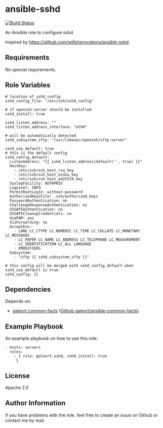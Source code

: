 ansible-sshd
============

[![Build Status](https://travis-ci.org/galexrt/ansible-sshd.svg?branch=master)](https://travis-ci.org/galexrt/ansible-sshd)

An Ansible role to configure sshd.

Inspired by https://github.com/willshersystems/ansible-sshd.

Requirements
------------

No special requirements.

Role Variables
--------------

```
# location of sshd_config
sshd_config_file: "/etc/ssh/sshd_config"

# if openssh-server should be installed
sshd_install: true

sshd_listen_address: ""
sshd_listen_address_interface: "eth0"

# will be automatically detected
sshd_subsystem_sftp: "/usr/libexec/openssh/sftp-server"

sshd_use_default: true
# this is the default config
sshd_config_default:
  ListenAddress: "{{ sshd_listen_address|default('', true) }}"
  HostKey:
    - /etc/ssh/ssh_host_rsa_key
    - /etc/ssh/ssh_host_ecdsa_key
    - /etc/ssh/ssh_host_ed25519_key
  SyslogFacility: AUTHPRIV
  LogLevel: INFO
  PermitRootLogin: without-password
  AuthorizedKeysFile: .ssh/authorized_keys
  PasswordAuthentication: no
  ChallengeResponseAuthentication: no
  GSSAPIAuthentication: no
  GSSAPICleanupCredentials: no
  UsePAM: yes
  X11Forwarding: no
  AcceptEnv:
    - LANG LC_CTYPE LC_NUMERIC LC_TIME LC_COLLATE LC_MONETARY LC_MESSAGES
    - LC_PAPER LC_NAME LC_ADDRESS LC_TELEPHONE LC_MEASUREMENT
    - LC_IDENTIFICATION LC_ALL LANGUAGE
    - XMODIFIERS
  Subsystem:
    - "sftp	{{ sshd_subsystem_sftp }}"

# this config will be merged with sshd_config_default when sshd_use_default is true
sshd_config: {}
```

Dependencies
------------

Depends on:
* [galexrt.common-facts](https://galaxy.ansible.com/galexrt/common-facts/) ([Github galexrt/ansible-common-facts](https://github.com/galexrt/ansible-common-facts)).

Example Playbook
----------------

An example playbook on how to use this role:
```
- hosts: servers
  roles:
    - { role: galexrt.sshd, sshd_install: true
     }
```

License
-------

Apache 2.0

Author Information
------------------

If you have problems with the role, feel free to create an issue on Github or contact me by mail.
